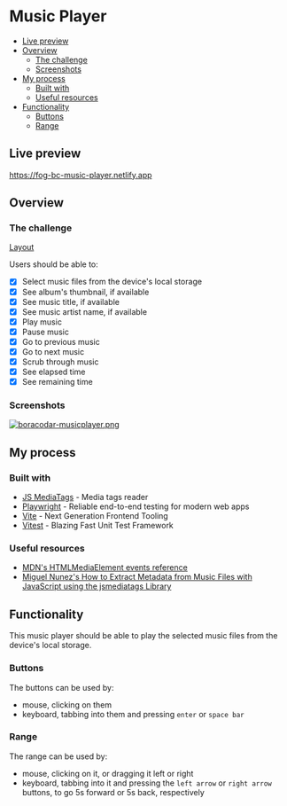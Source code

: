 # Music Player

- [Live preview](#live-preview)
- [Overview](#overview)
  - [The challenge](#the-challenge)
  - [Screenshots](#screenshots)
- [My process](#my-process)
  - [Built with](#built-with)
  - [Useful resources](#useful-resources)
- [Functionality](#functionality)
  - [Buttons](#buttons)
  - [Range](#range)

## Live preview

https://fog-bc-music-player.netlify.app

## Overview

### The challenge

[Layout](https://postimg.cc/nsP0LB0m)

Users should be able to:

- [x] Select music files from the device's local storage
- [x] See album's thumbnail, if available
- [x] See music title, if available
- [x] See music artist name, if available
- [x] Play music
- [x] Pause music
- [x] Go to previous music
- [x] Go to next music
- [x] Scrub through music
- [x] See elapsed time
- [x] See remaining time

### Screenshots

[![boracodar-musicplayer.png](https://i.postimg.cc/0jXL6Jbc/boracodar-musicplayer.png)](https://postimg.cc/5QvPTy5C)

## My process

### Built with

- [JS MediaTags](https://github.com/aadsm/jsmediatags) - Media tags reader
- [Playwright](https://playwright.dev/) - Reliable end-to-end testing for modern web apps
- [Vite](https://vitejs.dev/) - Next Generation Frontend Tooling
- [Vitest](https://vitest.dev/) - Blazing Fast Unit Test Framework

### Useful resources

- [MDN's HTMLMediaElement events reference](https://developer.mozilla.org/en-US/docs/Web/API/HTMLMediaElement#events)
- [Miguel Nunez's How to Extract Metadata from Music Files with JavaScript using the jsmediatags Library](https://medium.com/@codefoxx/how-to-extract-metadata-from-music-files-with-javascript-using-jsmediatags-619323bb2b16)

## Functionality

This music player should be able to play the selected music files from the device's local storage.

### Buttons

The buttons can be used by:

- mouse, clicking on them
- keyboard, tabbing into them and pressing `enter` or `space bar`

### Range

The range can be used by:

- mouse, clicking on it, or dragging it left or right
- keyboard, tabbing into it and pressing the `left arrow` or `right arrow` buttons, to go 5s forward or 5s back, respectively
